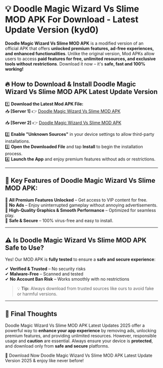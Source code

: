 # 💡 Doodle Magic Wizard Vs Slime MOD APK For Download - Latest Update Version (kyd0)

**Doodle Magic Wizard Vs Slime MOD APK** is a modified version of an official APK that offers **unlocked premium features, ad-free experiences, and enhanced functionalities**. Unlike the original version, Mod APKs allow users to access **paid features for free, unlimited resources, and exclusive tools without restrictions**. Download it now – it's **safe, fast and 100% working!**

## 🔥 **How to Download & Install Doodle Magic Wizard Vs Slime MOD APK Latest Update Version**

1️⃣ **Download the Latest Mod APK File:**  
📥 **[Server 1]** 👉 [Doodle Magic Wizard Vs Slime MOD APK](https://hapymods.com?title=Doodle+Magic+Wizard+Vs+Slime+MOD+APK&ref=FU1)

📥 **[Server 2]** 👉 [Doodle Magic Wizard Vs Slime MOD APK](https://hapymods.com?title=Doodle+Magic+Wizard+Vs+Slime+MOD+APK&ref=FU1)

2️⃣ **Enable "Unknown Sources"** in your device settings to allow third-party installations.  
3️⃣ **Open the Downloaded File** and tap **Install** to begin the installation process.  
4️⃣ **Launch the App** and enjoy premium features without ads or restrictions.

---

## 🌟 **Key Features of Doodle Magic Wizard Vs Slime MOD APK:**
 
🔽 **All Premium Features Unlocked** – Get access to VIP content for free.  
🔽 **No Ads** – Enjoy uninterrupted gameplay without annoying advertisements.  
🔽 **High-Quality Graphics & Smooth Performance** – Optimized for seamless play.  
🔽 **Safe & Secure** – 100% virus-free and easy to install.  

---

## ⚠️ **Is Doodle Magic Wizard Vs Slime MOD APK Safe to Use?**

Yes! Our MOD APK is **fully tested** to ensure a **safe and secure experience**:

✔ **Verified & Trusted** – No security risks  
✔ **Malware-Free** – Scanned and tested  
✔ **No Account Ban Risk** – Works smoothly with no restrictions

> 💡 **Tip:** Always download from trusted sources like ours to avoid fake or harmful versions.

---

## 📌 **Final Thoughts**
 
Doodle Magic Wizard Vs Slime MOD APK Latest Updates 2025 offer a powerful way to **enhance your app experience** by removing ads, unlocking premium features, and providing unlimited resources. However, responsible usage and **caution** are essential. Always ensure your device is **protected**, and download only from **safe and secure** platforms.  

🔽 Download Now Doodle Magic Wizard Vs Slime MOD APK Latest Update Version 2025 & enjoy like never before!